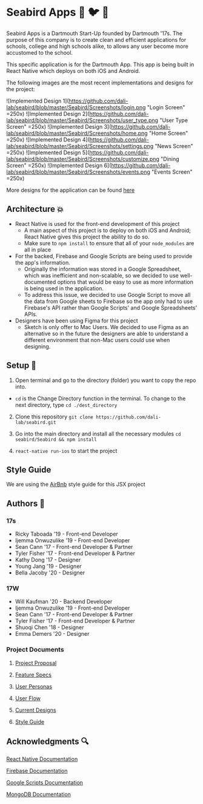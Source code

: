 # Seabird Apps :ocean: :bird: :iphone:

Seabird Apps is a Dartmouth Start-Up founded by Dartmouth '17s. The purpose of this company is to create clean and efficient applications for schools, college and high schools alike, to allows any user become more accustomed to the school.

This specific application is for the Dartmouth App. This app is being built in React Native which deploys on both iOS and Android.

The following images are the most recent implementations and designs for the project:

![Implemented Design 1](https://github.com/dali-lab/seabird/blob/master/Seabird/Screenshots/login.png "Login Screen" =250x)
![Implemented Design 2](https://github.com/dali-lab/seabird/blob/master/Seabird/Screenshots/user_type.png "User Type Screen" =250x)
![Implemented Design 3](https://github.com/dali-lab/seabird/blob/master/Seabird/Screenshots/home.png "Home Screen" =250x)
![Implemented Design 4](https://github.com/dali-lab/seabird/blob/master/Seabird/Screenshots/settings.png "News Screen" =250x)
![Implemented Design 5](https://github.com/dali-lab/seabird/blob/master/Seabird/Screenshots/customize.png "Dining Screen" =250x)
![Implemented Design 6](https://github.com/dali-lab/seabird/blob/master/Seabird/Screenshots/events.png "Events Screen" =250x)

More designs for the application can be found [here](https://drive.google.com/drive/u/0/folders/0B3gzFbdZqpokSnNncDBQYVJMODg)

## Architecture :boom:

- React Native is used for the front-end development of this project
  - A main aspect of this project is to deploy on both iOS and Android; React Native gives this project the ability to do so.
  - Make sure to `npm install` to ensure that all of your `node_modules` are all in place
- For the backed, Firebase and Google Scripts are being used to provide the app's information.
  - Originally the information was stored in a Google Spreadsheet, which was inefficient and non-scalable, so we decided to use well-documented options that would be easy to use as more information is being used in the application.
  - To address this issue, we decided to use Google Script to move all the data from Google sheets to Firebase so the app only had to use Firebase's API rather than Google Scripts' and Google Spreadsheets' APIs.
- Designers have been using Figma for this project
  - Sketch is only offer to Mac Users. We decided to use Figma as an alternative so in the future the designers are able to understand a different environment that non-Mac users could use when designing.

## Setup :wrench:

1. Open terminal and go to the directory (folder) you want to copy the repo into.
  - `cd` is the Change Directory function in the terminal. To change to the next directory, type `cd ./dest_directory`

2.  Clone this repository `git clone https://github.com/dali-lab/seabird.git`

3. Go into the main directory and install all the necessary modules `cd seabird/Seabird && npm install`

4. `react-native run-ios` to start the project

## Style Guide

We are using the [AirBnb](https://github.com/airbnb/javascript) style guide for this JSX project

## Authors :pencil:

### 17s

* Ricky Taboada '19 - Front-end Developer
* Ijemma Onwuzulike '19 - Front-end Developer
* Sean Cann '17 - Front-end Developer & Partner
* Tyler Fisher '17 - Front-end Developer & Partner
* Kathy Dong '17 - Designer
* Young Jang '19 - Designer
* Bella Jacoby '20 - Designer

### 17W

* Will Kaufman '20 - Backend Developer
* Ijemma Onwuzulike '19 - Front-end Developer
* Sean Cann '17 - Front-end Developer & Partner
* Tyler Fisher '17 - Front-end Developer & Partner
* Shuoqi Chen '18 - Designer
* Emma Demers '20 - Designer

### Project Documents
1. [Project Proposal](https://docs.google.com/a/dali.dartmouth.edu/document/d/116sH23XuA61NVD2zhG5YXH1Cp6bWP_jM68CUCFll2Lc/edit?usp=sharing "Project Proposal")

2. [Feature Specs](https://docs.google.com/a/dali.dartmouth.edu/document/d/1pURueULJ0mw4Emk4YI_jxupdnmr6WMisqSNCqzBqHy8/edit?usp=sharing "Feature Spec")

3. [User Personas](https://docs.google.com/a/dali.dartmouth.edu/document/d/1m__HeHLbQqkQo75OVXKxPoYWWWLUpn3QlCppB-6jwKI/edit?usp=sharing "User Personas")

4. [User Flow](https://drive.google.com/open?id=0BzOSaA4mjaaGbUpScXJvN0ZOdDg "User Flow")

5. [Current Designs](https://drive.google.com/open?id=0B3gzFbdZqpokSnNncDBQYVJMODg "Current Designs")

6. [Style Guide](https://drive.google.com/open?id=0BzOSaA4mjaaGRlBwZDJJTm9pR3c "Style Guide")

## Acknowledgments :mag:
[React Native Documentation](https://facebook.github.io/react-native/docs/getting-started.html)

[Firebase Documentation](https://firebase.google.com/docs/web/setup)

[Google Scripts Documentation](https://developers.google.com/apps-script/)

[MongoDB Documentation](https://docs.mongodb.com/)
